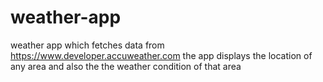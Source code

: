 # weather-app
weather app which fetches data from https://www.developer.accuweather.com 
the app displays the location of any area and also the the weather condition of that area
